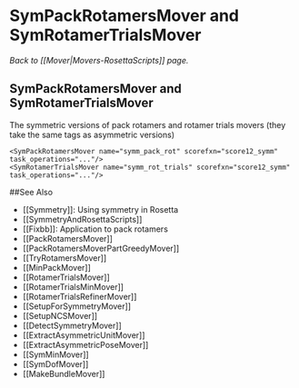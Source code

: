 # SymPackRotamersMover and SymRotamerTrialsMover
*Back to [[Mover|Movers-RosettaScripts]] page.*
## SymPackRotamersMover and SymRotamerTrialsMover

The symmetric versions of pack rotamers and rotamer trials movers (they take the same tags as asymmetric versions)

```
<SymPackRotamersMover name="symm_pack_rot" scorefxn="score12_symm" task_operations="..."/>
<SymRotamerTrialsMover name="symm_rot_trials" scorefxn="score12_symm" task_operations="..."/>
```


##See Also

* [[Symmetry]]: Using symmetry in Rosetta
* [[SymmetryAndRosettaScripts]]
* [[Fixbb]]: Application to pack rotamers
* [[PackRotamersMover]]
* [[PackRotamersMoverPartGreedyMover]]
* [[TryRotamersMover]]
* [[MinPackMover]]
* [[RotamerTrialsMover]]
* [[RotamerTrialsMinMover]]
* [[RotamerTrialsRefinerMover]]
* [[SetupForSymmetryMover]]
* [[SetupNCSMover]]
* [[DetectSymmetryMover]]
* [[ExtractAsymmetricUnitMover]]
* [[ExtractAsymmetricPoseMover]]
* [[SymMinMover]]
* [[SymDofMover]]
* [[MakeBundleMover]]

